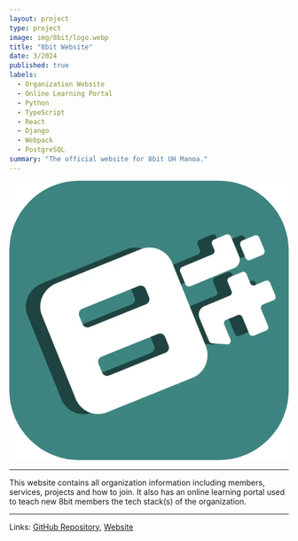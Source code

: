 ```yaml
---
layout: project
type: project
image: img/8bit/logo.webp
title: "8bit Website"
date: 3/2024
published: true
labels:
  - Organization Website
  - Online Learning Portal
  - Python
  - TypeScript
  - React
  - Django
  - Webpack
  - PostgreSQL
summary: "The official website for 8bit UH Manoa."
---
```


<img class="img-fluid" src="../img/8bit/logo.webp">

<hr> 

This website contains all organization information including members, services, projects and how to join. It also has an online learning portal used to teach new 8bit members the tech stack(s) of the organization.

<hr>
Links: <a target="_blank" href="https://github.com/8bitUHM/8bit-site">GitHub Repository</a>, <a target="_blank" href="https://8bituhm.org/">Website</a>
